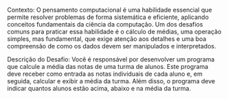 Contexto: O pensamento computacional é uma habilidade essencial que permite resolver problemas de forma sistemática e eficiente, aplicando conceitos fundamentais da ciência da computação. Um dos desafios comuns para praticar essa habilidade é o cálculo de médias, uma operação simples, mas fundamental, que exige atenção aos detalhes e uma boa compreensão de como os dados devem ser manipulados e interpretados.

Descrição do Desafio: Você é responsável por desenvolver um programa que calcule a média das notas de uma turma de alunos. Este programa deve receber como entrada as notas individuais de cada aluno e, em seguida, calcular e exibir a média da turma. Além disso, o programa deve indicar quantos alunos estão acima, abaixo e na média da turma.